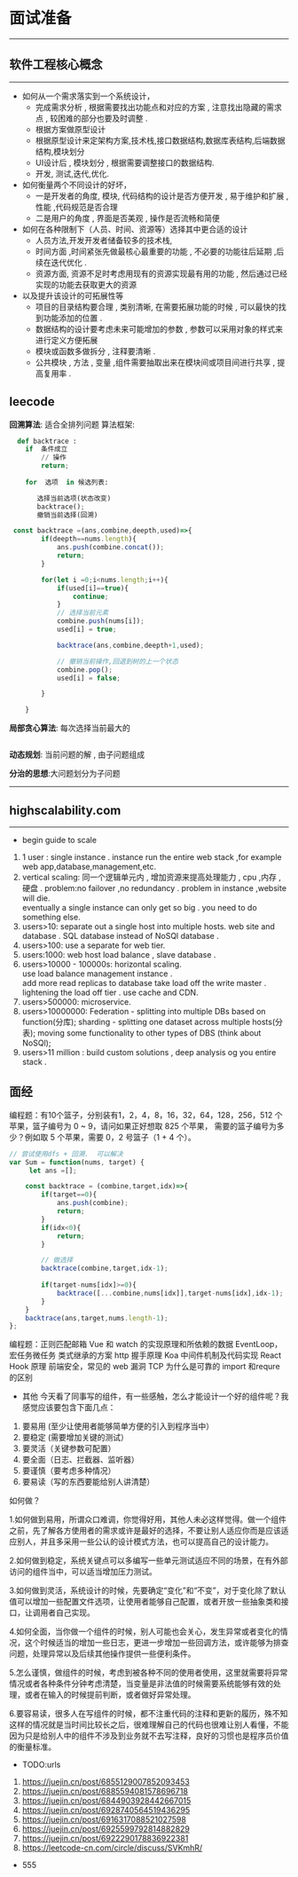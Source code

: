 # 面试准备

---

## 软件工程核心概念

---

+ 如何从一个需求落实到一个系统设计，
  + 完成需求分析 , 根据需要找出功能点和对应的方案 ,  注意找出隐藏的需求点 , 较困难的部分也要及时调整 .
  + 根据方案做原型设计
  + 根据原型设计来定架构方案,技术栈,接口数据结构,数据库表结构,后端数据结构,模块划分
  + UI设计后 , 模块划分 , 根据需要调整接口的数据结构.
  + 开发, 测试,迭代,优化.
+ 如何衡量两个不同设计的好坏，
  + 一是开发者的角度, 模块, 代码结构的设计是否方便开发 , 易于维护和扩展 , 性能 ,代码规范是否合理
  + 二是用户的角度 , 界面是否美观 , 操作是否流畅和简便
+ 如何在各种限制下（人员、时间、资源等）选择其中更合适的设计
  + 人员方法,开发开发者储备较多的技术栈,
  + 时间方面 ,时间紧张先做最核心最重要的功能 , 不必要的功能往后延期 ,后续在迭代优化 .
  + 资源方面, 资源不足时考虑用现有的资源实现最有用的功能 , 然后通过已经实现的功能去获取更大的资源
+ 以及提升该设计的可拓展性等
  + 项目的目录结构要合理 , 类别清晰, 在需要拓展功能的时候 , 可以最快的找到功能添加的位置 .
  + 数据结构的设计要考虑未来可能增加的参数 , 参数可以采用对象的样式来进行定义方便拓展
  + 模块或函数多做拆分 , 注释要清晰 .
  + 公共模块 , 方法 , 变量 ,组件需要抽取出来在模块间或项目间进行共享 , 提高复用率 .

## leecode

**回溯算法**: 适合全排列问题
算法框架:

```python
  def backtrace :
    if  条件成立 
        // 操作
        return;
    
    for  选项  in 候选列表:

       选择当前选项(状态改变)
       backtrace();
       撤销当前选择(回溯)
```

```js
 const backtrace =(ans,combine,deepth,used)=>{
        if(deepth==nums.length){
            ans.push(combine.concat());
            return;
        }

        for(let i =0;i<nums.length;i++){
            if(used[i]==true){
                continue;
            }
            // 选择当前元素
            combine.push(nums[i]);
            used[i] = true;

            backtrace(ans,combine,deepth+1,used);

            // 撤销当前操作,回退到树的上一个状态
            combine.pop();
            used[i] = false;

        }

    }
```

**局部贪心算法**: 每次选择当前最大的

```js

```

**动态规划**: 当前问题的解 , 由子问题组成

**分治的思想**:大问题划分为子问题

---

## highscalability.com

---

+ begin guide to scale

1. 1 user : single instance . instance run the entire web stack ,for example web app,database,management,etc.
2. vertical scaling: 同一个逻辑单元内 , 增加资源来提高处理能力 , cpu ,内存 , 硬盘 .
problem:no failover ,no redundancy . problem in instance ,website will die.  
eventually a single instance can only  get so big . you need to do something else.
3. users>10: separate out a single host into multiple hosts.  web site and database .   SQL database instead of NoSQl database .
4. users>100: use a separate for web tier.
5. users:1000: web host load balance , slave database .
6. users>10000 - 100000s: horizontal scaling.  
use load balance management instance .  
add more read replicas to database take load off the write master .
lightening the load off tier . use cache and CDN.
7. users>500000: microservice.
8. users>10000000: Federation - splitting into multiple DBs based on function(分库); sharding - splitting one dataset across multiple hosts(分表); moving some functionality to other types of DBS (think about NoSQl);
9. users>11 million : build custom solutions , deep analysis og you entire stack .

## 面经

编程题：有10个篮子，分别装有1，2，4，8，16，32，64，128，256，512 个苹果，篮子编号为 0 ~ 9，请问如果正好想取 825 个苹果， 需要的篮子编号为多少？例如取 5 个苹果，需要 0，2 号篮子（1 + 4 个）。

```js
// 尝试使用dfs + 回溯.  可以解决
var Sum = function(nums, target) {
     let ans =[];

    const backtrace = (combine,target,idx)=>{
        if(target==0){
            ans.push(combine);
            return;
        }
        if(idx<0){
            return;
        }

        // 做选择
        backtrace(combine,target,idx-1);
        
        if(target-nums[idx]>=0){
            backtrace([...combine,nums[idx]],target-nums[idx],idx-1);
        }
    }
    backtrace(ans,target,nums.length-1);
};

```

编程题：正则匹配邮箱
Vue 和 watch 的实现原理和所依赖的数据
EventLoop， 宏任务微任务
类式继承的方案
http 握手原理
Koa 中间件机制及代码实现
React Hook 原理
前端安全，常见的 web 漏洞
TCP 为什么是可靠的
import 和requre 的区别

+ 其他
今天看了同事写的组件，有一些感触，怎么才能设计一个好的组件呢？我感觉应该要包含下面几点：

1. 要易用 (至少让使用者能够简单方便的引入到程序当中）
2. 要稳定 (需要增加关键的测试）
3. 要灵活（关键参数可配置）
4. 要全面（日志、拦截器、监听器）
5. 要谨慎（要考虑多种情况）
6. 要易读（写的东西要能给别人讲清楚）

如何做？

1.如何做到易用，所谓众口难调，你觉得好用，其他人未必这样觉得。做一个组件之前，先了解各方使用者的需求或许是最好的选择，不要让别人适应你而是应该适应别人，并且多采用一些公认的设计模式方法，也可以提高自己的设计能力。

2.如何做到稳定，系统关键点可以多编写一些单元测试适应不同的场景，在有外部访问的组件当中，可以适当增加压力测试。

3.如何做到灵活，系统设计的时候，先要确定“变化”和“不变”，对于变化除了默认值可以增加一些配置文件选项，让使用者能够自己配置，或者开放一些抽象类和接口，让调用者自己实现。

4.如何全面，当你做一个组件的时候，别人可能也会关心，发生异常或者变化的情况，这个时候适当的增加一些日志，更进一步增加一些回调方法，或许能够为排查问题，处理异常以及后续其他操作提供一些便利条件。

5.怎么谨慎，做组件的时候，考虑到被各种不同的使用者使用，这里就需要将异常情况或者各种条件分钟考虑清楚，当变量是非法值的时候需要系统能够有效的处理，或者在输入的时候提前判断，或者做好异常处理。

6.要容易读，很多人在写组件的时候，都不注重代码的注释和更新的履历，殊不知这样的情况就是当时间比较长之后，很难理解自己的代码也很难让别人看懂，不能因为只是给别人中的组件不涉及到业务就不去写注释，良好的习惯也是程序员价值的衡量标准。

+ TODO:urls

1. <https://juejin.cn/post/6855129007852093453>
2. <https://juejin.cn/post/6885594081578696718>
3. <https://juejin.cn/post/6844903928442667015>
4. <https://juejin.cn/post/6928740564519436295>
5. <https://juejin.cn/post/6916317088521027598>
6. <https://juejin.cn/post/6925599792814882829>
7. <https://juejin.cn/post/6922290178836922381>
8. <https://leetcode-cn.com/circle/discuss/SVKmhR/>

+ 555
